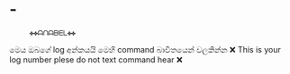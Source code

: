 # -
         ✤✤ᗩᑎᗩᗷᗴᒪ✤✤ 
මෙය ඔබගේ log අන්කයයි මෙහි command 
බාවිතයෙන් වලකින්න ❌ This is your log 
number plese do not text command hear ❌  
